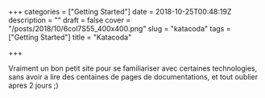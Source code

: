 +++
categories = ["Getting Started"]
date = 2018-10-25T00:48:19Z
description = ""
draft = false
cover = "/posts/2018/10/6col7S55_400x400.png"
slug = "katacoda"
tags = ["Getting Started"]
title = "Katacoda"

+++

Vraiment un bon petit site pour se familiariser avec certaines technologies, sans avoir a lire des centaines de pages de documentations, et tout oublier apres 2 jours ;)
